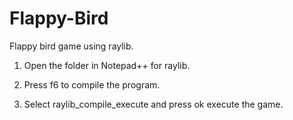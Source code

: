 # Flappy-Bird
Flappy bird game using raylib.

1. Open the folder in Notepad++ for raylib.

2. Press f6 to compile the program.

3. Select raylib_compile_execute and press ok execute the game.
